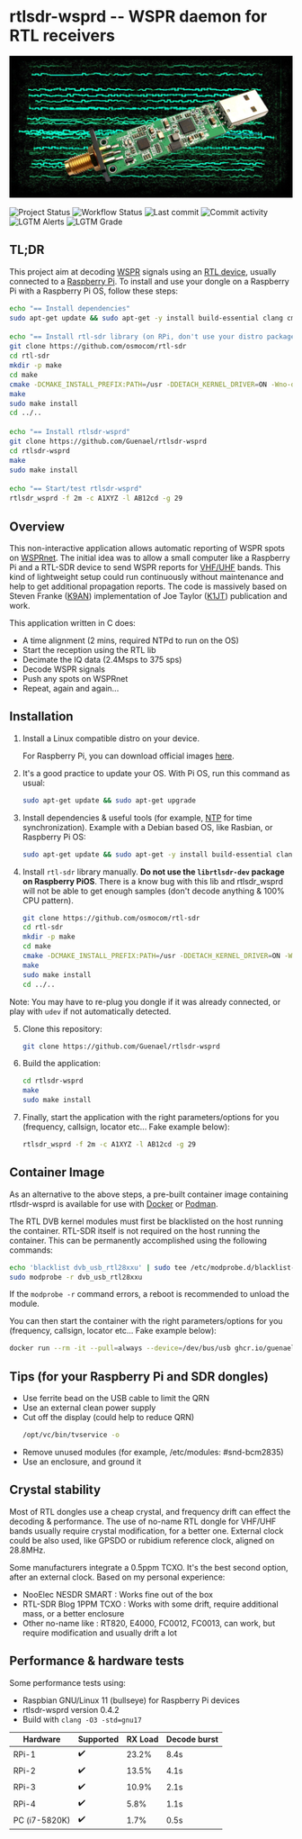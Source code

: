 # rtlsdr-wsprd -- WSPR daemon for RTL receivers

![rtlsdr-wsprd](art/rtlsdr-wsprd-web.jpg)

![Project Status](https://img.shields.io/badge/status-OK-green)
![Workflow Status](https://img.shields.io/github/workflow/status/Guenael/rtlsdr-wsprd/CI)
![Last commit](https://img.shields.io/github/last-commit/Guenael/rtlsdr-wsprd)
![Commit activity](https://img.shields.io/github/commit-activity/m/Guenael/rtlsdr-wsprd)
![LGTM Alerts](https://img.shields.io/lgtm/alerts/github/Guenael/rtlsdr-wsprd)
![LGTM Grade](https://img.shields.io/lgtm/grade/cpp/github/Guenael/rtlsdr-wsprd)

## TL;DR

This project aim at decoding [WSPR](https://en.wikipedia.org/wiki/WSPR_(amateur_radio_software)) signals using an [RTL device](https://osmocom.org/projects/rtl-sdr/wiki/Rtl-sdr), usually connected to a [Raspberry Pi](https://www.raspberrypi.org/).
To install and use your dongle on a Raspberry Pi with a Raspberry Pi OS, follow these steps:

```bash
echo "== Install dependencies"
sudo apt-get update && sudo apt-get -y install build-essential clang cmake libfftw3-dev libusb-1.0-0-dev libcurl4-gnutls-dev help2man ntp git

echo "== Install rtl-sdr library (on RPi, don't use your distro package)"
git clone https://github.com/osmocom/rtl-sdr
cd rtl-sdr
mkdir -p make
cd make
cmake -DCMAKE_INSTALL_PREFIX:PATH=/usr -DDETACH_KERNEL_DRIVER=ON -Wno-dev ..
make
sudo make install
cd ../..

echo "== Install rtlsdr-wsprd"
git clone https://github.com/Guenael/rtlsdr-wsprd
cd rtlsdr-wsprd
make
sudo make install

echo "== Start/test rtlsdr-wsprd"
rtlsdr_wsprd -f 2m -c A1XYZ -l AB12cd -g 29
```

## Overview

This non-interactive application allows automatic reporting of WSPR spots on [WSPRnet](https://wsprnet.org). The initial idea was to allow a small computer like a Raspberry Pi and a RTL-SDR device to send WSPR reports for [VHF/UHF](https://en.wikipedia.org/wiki/Amateur_radio_frequency_allocations#Very_high_frequencies_and_ultra_high_frequencies) bands. This kind of lightweight setup could run continuously without maintenance and help to get additional propagation reports. The code is massively based on Steven Franke ([K9AN](https://github.com/k9an)) implementation of Joe Taylor ([K1JT](https://en.wikipedia.org/wiki/Joseph_Hooton_Taylor_Jr.)) publication and work.

This application written in C does:

- A time alignment (2 mins, required NTPd to run on the OS)
- Start the reception using the RTL lib
- Decimate the IQ data (2.4Msps to 375 sps)
- Decode WSPR signals
- Push any spots on WSPRnet
- Repeat, again and again...

## Installation

  1. Install a Linux compatible distro on your device.

     For Raspberry Pi, you can download official images [here](https://www.raspberrypi.com/software/operating-systems/).

  2. It's a good practice to update your OS. With Pi OS, run this command as usual:
     ```bash
     sudo apt-get update && sudo apt-get upgrade
     ```

  3. Install dependencies & useful tools (for example, [NTP](https://en.wikipedia.org/wiki/Network_Time_Protocol) for time synchronization). Example with a Debian based OS, like Rasbian, or Raspberry Pi OS:
     ```bash
     sudo apt-get update && sudo apt-get -y install build-essential clang cmake libfftw3-dev libusb-1.0-0-dev libcurl4-gnutls-dev help2man ntp git
     ```

  4. Install `rtl-sdr` library manually. **Do not use the `librtlsdr-dev` package on Raspberry PiOS**. There is a know bug with this lib and rtlsdr_wsprd will not be able to get enough samples (don't decode anything & 100% CPU pattern).
     ```bash
     git clone https://github.com/osmocom/rtl-sdr
     cd rtl-sdr
     mkdir -p make
     cd make
     cmake -DCMAKE_INSTALL_PREFIX:PATH=/usr -DDETACH_KERNEL_DRIVER=ON -Wno-dev ..
     make
     sudo make install
     cd ../..
     ```
  Note: You may have to re-plug you dongle if it was already connected, or play with `udev` if not automatically detected.

  5. Clone this repository:
     ```bash
     git clone https://github.com/Guenael/rtlsdr-wsprd
     ```

  6. Build the application:
     ```bash
     cd rtlsdr-wsprd
     make
     sudo make install
     ```

  7. Finally, start the application with the right parameters/options for you (frequency, callsign, locator etc... Fake example below):
     ```bash
     rtlsdr_wsprd -f 2m -c A1XYZ -l AB12cd -g 29
     ```

## Container Image

As an alternative to the above steps, a pre-built container image containing rtlsdr-wsprd is available for use with [Docker](https://www.docker.com/) or [Podman](https://podman.io/).

The RTL DVB kernel modules must first be blacklisted on the host running the container. RTL-SDR itself is not required on the host running the container. This can be permanently accomplished using the following commands:

```bash
echo 'blacklist dvb_usb_rtl28xxu' | sudo tee /etc/modprobe.d/blacklist-dvb_usb_rtl28xxu.conf
sudo modprobe -r dvb_usb_rtl28xxu
```

If the `modprobe -r` command errors, a reboot is recommended to unload the module.

You can then start the container with the right parameters/options for you (frequency, callsign, locator etc... Fake example below):

```bash
docker run --rm -it --pull=always --device=/dev/bus/usb ghcr.io/guenael/rtlsdr-wsprd:latest -f 2m -c A1XYZ -l AB12cd -g 29
```

## Tips (for your Raspberry Pi and SDR dongles)

  - Use ferrite bead on the USB cable to limit the QRN
  - Use an external clean power supply
  - Cut off the display (could help to reduce QRN)
    ```bash
    /opt/vc/bin/tvservice -o
    ```
  - Remove unused modules (for example, /etc/modules: #snd-bcm2835)
  - Use an enclosure, and ground it

## Crystal stability

Most of RTL dongles use a cheap crystal, and frequency drift can effect the decoding & performance. The use of no-name RTL dongle for VHF/UHF bands usually require crystal modification, for a better one. External clock could be also used, like GPSDO or rubidium reference clock, aligned on 28.8MHz.

Some manufacturers integrate a 0.5ppm TCXO. It's the best second option, after an external clock. Based on my personal experience:

- NooElec NESDR SMART : Works fine out of the box
- RTL-SDR Blog 1PPM TCXO : Works with some drift, require additional mass, or a better enclosure
- Other no-name like : RT820, E4000, FC0012, FC0013, can work, but require modification and usually drift a lot

## Performance & hardware tests

Some performance tests using:
- Raspbian GNU/Linux 11 (bullseye) for Raspberry Pi devices
- rtlsdr-wsprd version 0.4.2
- Build with `clang -O3 -std=gnu17`

| Hardware      | Supported          | RX Load | Decode burst |
| ------------- | ------------------ | ------- | ------------ |
| RPi-1         | :heavy_check_mark: | 23.2%   | 8.4s         |
| RPi-2         | :heavy_check_mark: | 13.5%   | 4.1s         |
| RPi-3         | :heavy_check_mark: | 10.9%   | 2.1s         |
| RPi-4         | :heavy_check_mark: |  5.8%   | 1.1s         |
| PC (i7-5820K) | :heavy_check_mark: |  1.7%   | 0.5s         |

